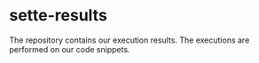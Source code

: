 sette-results
=============
The repository contains our execution results. The executions are performed on our code snippets.
